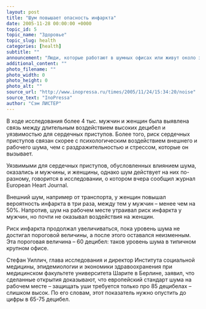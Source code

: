 ```yaml
---
layout: post
title: "Шум повышает опасность инфаркта"
date: 2005-11-28 00:00:00 +0000
topic_id: 5
topic_name: "Здоровье"
topic_slug: health
categories: [health]
subtitle: ""
announcement: "Люди, которые работают в шумных офисах или живут около загруженных транспортом дорог, железнодорожных путей или аэропортов, более других рискуют заработать инфаркт."
additional_content: ""
photo_filename: ""
photo_width: 0
photo_height: 0
photo_alt: ""
source_url: "http://www.inopressa.ru/times/2005/11/24/15:34:20/noise"
source_text: "InoPressa"
author: "Сэм ЛИСТЕР"
---
```

В ходе исследования более 4 тыс. мужчин и женщин была выявлена связь между длительным воздействием высоких децибел и уязвимостью для сердечных приступов. Более того, риск сердечных приступов связан скорее с психологическим воздействием внешнего и рабочего шума, чем с раздражительностью и стрессом, которые он вызывает.

Уязвимыми для сердечных приступов, обусловленных влиянием шума, оказались и мужчины, и женщины, однако шум действует на них по-разному, говорится в исследовании, о котором вчера сообщил журнал European Heart Journal.

Внешний шум, например от транспорта, у женщин повышал вероятность инфаркта в три раза, между тем у мужчин – менее чем на 50%. Напротив, шум на рабочем месте утраивал риск инфаркта у мужчин, но почти не оказывал воздействия на женщин.

Риск инфаркта продолжал увеличиваться, пока уровень шума не достигал пороговой величины, а после этого оставался неизменным. Эта пороговая величина – 60 децибел: таков уровень шума в типичном крупном офисе.

Стефан Уиллич, глава исследования и директор Института социальной медицины, эпидемиологии и экономики здравоохранения при медицинском факультете университета Шарите в Берлине, заявил, что сделанные открытия доказывают, что европейский стандарт шума на рабочем месте – защищать уши требуется только про 85 децибелах – слишком высок. По его словам, этот показатель нужно опустить до цифры в 65-75 децибел.

